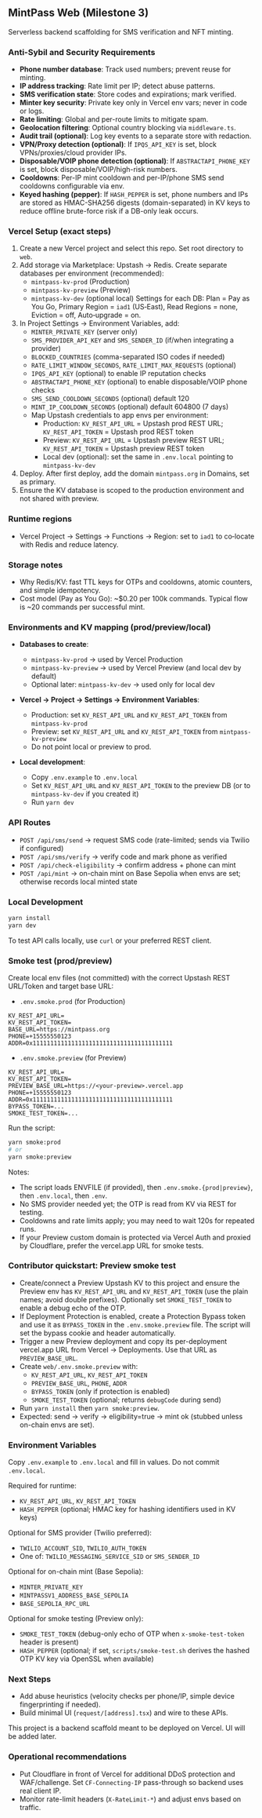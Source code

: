 ## MintPass Web (Milestone 3)

Serverless backend scaffolding for SMS verification and NFT minting.

### Anti-Sybil and Security Requirements
- **Phone number database**: Track used numbers; prevent reuse for minting.
- **IP address tracking**: Rate limit per IP; detect abuse patterns.
- **SMS verification state**: Store codes and expirations; mark verified.
- **Minter key security**: Private key only in Vercel env vars; never in code or logs.
- **Rate limiting**: Global and per-route limits to mitigate spam.
- **Geolocation filtering**: Optional country blocking via `middleware.ts`.
- **Audit trail (optional)**: Log key events to a separate store with redaction.
 - **VPN/Proxy detection (optional)**: If `IPQS_API_KEY` is set, block VPNs/proxies/cloud provider IPs.
 - **Disposable/VOIP phone detection (optional)**: If `ABSTRACTAPI_PHONE_KEY` is set, block disposable/VOIP/high-risk numbers.
 - **Cooldowns**: Per-IP mint cooldown and per-IP/phone SMS send cooldowns configurable via env.
 - **Keyed hashing (pepper)**: If `HASH_PEPPER` is set, phone numbers and IPs are stored as HMAC-SHA256 digests (domain-separated) in KV keys to reduce offline brute-force risk if a DB-only leak occurs.

### Vercel Setup (exact steps)
1. Create a new Vercel project and select this repo. Set root directory to `web`.
2. Add storage via Marketplace: Upstash → Redis. Create separate databases per environment (recommended):
   - `mintpass-kv-prod` (Production)
   - `mintpass-kv-preview` (Preview)
   - `mintpass-kv-dev` (optional local)
   Settings for each DB: Plan = Pay as You Go, Primary Region = `iad1` (US‑East), Read Regions = none, Eviction = off, Auto‑upgrade = on.
3. In Project Settings → Environment Variables, add:
   - `MINTER_PRIVATE_KEY` (server only)
   - `SMS_PROVIDER_API_KEY` and `SMS_SENDER_ID` (if/when integrating a provider)
   - `BLOCKED_COUNTRIES` (comma-separated ISO codes if needed)
   - `RATE_LIMIT_WINDOW_SECONDS`, `RATE_LIMIT_MAX_REQUESTS` (optional)
   - `IPQS_API_KEY` (optional) to enable IP reputation checks
   - `ABSTRACTAPI_PHONE_KEY` (optional) to enable disposable/VOIP phone checks
    - `SMS_SEND_COOLDOWN_SECONDS` (optional) default 120
    - `MINT_IP_COOLDOWN_SECONDS` (optional) default 604800 (7 days)
   - Map Upstash credentials to app envs per environment:
     - Production: `KV_REST_API_URL` = Upstash prod REST URL; `KV_REST_API_TOKEN` = Upstash prod REST token
     - Preview: `KV_REST_API_URL` = Upstash preview REST URL; `KV_REST_API_TOKEN` = Upstash preview REST token
     - Local dev (optional): set the same in `.env.local` pointing to `mintpass-kv-dev`
4. Deploy. After first deploy, add the domain `mintpass.org` in Domains, set as primary.
5. Ensure the KV database is scoped to the production environment and not shared with preview.

### Runtime regions
- Vercel Project → Settings → Functions → Region: set to `iad1` to co‑locate with Redis and reduce latency.

### Storage notes
- Why Redis/KV: fast TTL keys for OTPs and cooldowns, atomic counters, and simple idempotency.
- Cost model (Pay as You Go): ~$0.20 per 100k commands. Typical flow is ~20 commands per successful mint.

### Environments and KV mapping (prod/preview/local)
- **Databases to create**:
  - `mintpass-kv-prod` → used by Vercel Production
  - `mintpass-kv-preview` → used by Vercel Preview (and local dev by default)
  - Optional later: `mintpass-kv-dev` → used only for local dev

- **Vercel → Project → Settings → Environment Variables**:
  - Production: set `KV_REST_API_URL` and `KV_REST_API_TOKEN` from `mintpass-kv-prod`
  - Preview: set `KV_REST_API_URL` and `KV_REST_API_TOKEN` from `mintpass-kv-preview`
  - Do not point local or preview to prod.

- **Local development**:
  - Copy `.env.example` to `.env.local`
  - Set `KV_REST_API_URL` and `KV_REST_API_TOKEN` to the preview DB (or to `mintpass-kv-dev` if you created it)
  - Run `yarn dev`

### API Routes
- `POST /api/sms/send` → request SMS code (rate-limited; sends via Twilio if configured)
- `POST /api/sms/verify` → verify code and mark phone as verified
- `POST /api/check-eligibility` → confirm address + phone can mint
- `POST /api/mint` → on-chain mint on Base Sepolia when envs are set; otherwise records local minted state

### Local Development
```bash
yarn install
yarn dev
```

To test API calls locally, use `curl` or your preferred REST client.

### Smoke test (prod/preview)
Create local env files (not committed) with the correct Upstash REST URL/Token and target base URL:

- `.env.smoke.prod` (for Production)
```
KV_REST_API_URL=
KV_REST_API_TOKEN=
BASE_URL=https://mintpass.org
PHONE=+15555550123
ADDR=0x1111111111111111111111111111111111111111
```

- `.env.smoke.preview` (for Preview)
```
KV_REST_API_URL=
KV_REST_API_TOKEN=
PREVIEW_BASE_URL=https://<your-preview>.vercel.app
PHONE=+15555550123
ADDR=0x1111111111111111111111111111111111111111
BYPASS_TOKEN=...
SMOKE_TEST_TOKEN=...
```

Run the script:
```bash
yarn smoke:prod
# or
yarn smoke:preview
```

Notes:
- The script loads ENVFILE (if provided), then `.env.smoke.{prod|preview}`, then `.env.local`, then `.env`.
- No SMS provider needed yet; the OTP is read from KV via REST for testing.
- Cooldowns and rate limits apply; you may need to wait 120s for repeated runs.
 - If your Preview custom domain is protected via Vercel Auth and proxied by Cloudflare, prefer the vercel.app URL for smoke tests.

### Contributor quickstart: Preview smoke test
- Create/connect a Preview Upstash KV to this project and ensure the Preview env has `KV_REST_API_URL` and `KV_REST_API_TOKEN` (use the plain names; avoid double prefixes). Optionally set `SMOKE_TEST_TOKEN` to enable a debug echo of the OTP.
- If Deployment Protection is enabled, create a Protection Bypass token and use it as `BYPASS_TOKEN` in the `.env.smoke.preview` file. The script will set the bypass cookie and header automatically.
- Trigger a new Preview deployment and copy its per-deployment vercel.app URL from Vercel → Deployments. Use that URL as `PREVIEW_BASE_URL`.
- Create `web/.env.smoke.preview` with:
  - `KV_REST_API_URL`, `KV_REST_API_TOKEN`
  - `PREVIEW_BASE_URL`, `PHONE`, `ADDR`
  - `BYPASS_TOKEN` (only if protection is enabled)
  - `SMOKE_TEST_TOKEN` (optional; returns `debugCode` during send)
- Run `yarn install` then `yarn smoke:preview`.
- Expected: send → verify → eligibility=true → mint ok (stubbed unless on-chain envs are set).

### Environment Variables
Copy `.env.example` to `.env.local` and fill in values. Do not commit `.env.local`.

Required for runtime:
- `KV_REST_API_URL`, `KV_REST_API_TOKEN`
- `HASH_PEPPER` (optional; HMAC key for hashing identifiers used in KV keys)

Optional for SMS provider (Twilio preferred):
- `TWILIO_ACCOUNT_SID`, `TWILIO_AUTH_TOKEN`
- One of: `TWILIO_MESSAGING_SERVICE_SID` or `SMS_SENDER_ID`

Optional for on-chain mint (Base Sepolia):
- `MINTER_PRIVATE_KEY`
- `MINTPASSV1_ADDRESS_BASE_SEPOLIA`
- `BASE_SEPOLIA_RPC_URL`

Optional for smoke testing (Preview only):
- `SMOKE_TEST_TOKEN` (debug-only echo of OTP when `x-smoke-test-token` header is present)
- `HASH_PEPPER` (optional; if set, `scripts/smoke-test.sh` derives the hashed OTP KV key via OpenSSL when available)

### Next Steps
- Add abuse heuristics (velocity checks per phone/IP, simple device fingerprinting if needed).
- Build minimal UI (`request/[address].tsx`) and wire to these APIs.

This project is a backend scaffold meant to be deployed on Vercel. UI will be added later.

### Operational recommendations
- Put Cloudflare in front of Vercel for additional DDoS protection and WAF/challenge. Set `CF-Connecting-IP` pass-through so backend uses real client IP.
- Monitor rate-limit headers (`X-RateLimit-*`) and adjust envs based on traffic.
